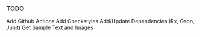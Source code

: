 ### TODO

Add Github Actions
Add Checkstyles
Add/Update Dependencies (Rx, Gson, Junit)
Get Sample Text and Images